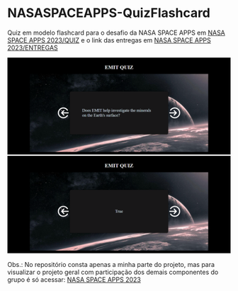 # NASASPACEAPPS-QuizFlashcard
 Quiz em modelo flashcard para o desafio da NASA SPACE APPS em <a href="https://lucmoura.github.io/flashcard.html"> NASA SPACE APPS 2023/QUIZ</a> e o link das entregas em <a href="https://www.spaceappschallenge.org/2023/find-a-team/amigos-do-neymar/?tab=details"> NASA SPACE APPS 2023/ENTREGAS</a>

<img src="./template/EMITpergunta.png">
<img src="./template/EMITresposta.png">

Obs.: No repositório consta apenas a minha parte do projeto, mas para visualizar o projeto geral com participação dos demais componentes do grupo é só acessar: <a href="https://lucmoura.github.io/"> NASA SPACE APPS 2023</a>
